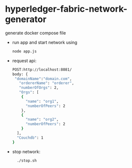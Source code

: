 # hyperledger-fabric-network-generator

generate docker compose file
* run app and start network using  
	```bash
	node app.js  
	```
* request api:   

	```bash
	POST:http://localhost:8081/
	body: {  
     "domainName":"domain.com",     
	   "ordererName": "orderer",
	   "numberOfOrgs": 2,
	   "Orgs": [
		{
		  "name": "org1",
		  "numberOfPeers": 2
		},
		{
		  "name": "org2",
		  "numberOfPeers": 2
		}
      ],
      "Couchdb": 1  
  }
	``` 
* stop network:   
  ```bash
	./stop.sh 
	```
